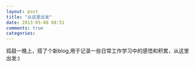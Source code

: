 ```yaml
---
layout: post
title: "从这里出发"
date: 2013-05-08 08:51
comments: true
categories: 
---
```

捣鼓一晚上，搭了个新blog,用于记录一些日常工作学习中的感悟和积累，从这里出发:)
